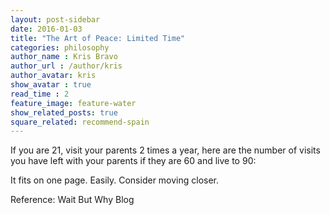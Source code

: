 ```yaml
---
layout: post-sidebar
date: 2016-01-03
title: "The Art of Peace: Limited Time"
categories: philosophy
author_name : Kris Bravo
author_url : /author/kris
author_avatar: kris
show_avatar : true
read_time : 2
feature_image: feature-water
show_related_posts: true
square_related: recommend-spain
---
```


If you are 21, visit your parents 2 times a year, here are the number of visits you have left with your parents if they are 60 and live to 90:



It fits on one page. Easily. Consider moving closer.

Reference: Wait But Why Blog


